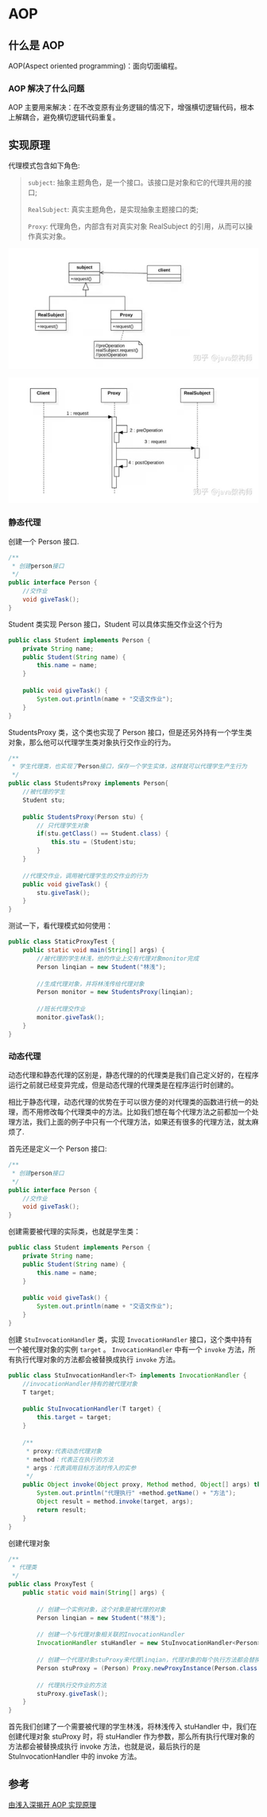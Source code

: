 # AOP

## 什么是 AOP

AOP(Aspect oriented programming)：面向切面编程。

### AOP 解决了什么问题

AOP 主要用来解决：在不改变原有业务逻辑的情况下，增强横切逻辑代码，根本上解耦合，避免横切逻辑代码重复。

## 实现原理

代理模式包含如下角色:

> `subject`: 抽象主题角色，是一个接口。该接口是对象和它的代理共用的接口;
>
> `RealSubject`: 真实主题角色，是实现抽象主题接口的类;
>
> `Proxy`: 代理角色，内部含有对真实对象 RealSubject 的引用，从而可以操作真实对象。

![aop](../_images/aop-1.jpg)

![aop](../_images/aop-2.jpg)

### 静态代理

创建一个 Person 接口.

```java
/**
 * 创建person接口
 */
public interface Person {
    //交作业
    void giveTask();
}
```

Student 类实现 Person 接口，Student 可以具体实施交作业这个行为

```java
public class Student implements Person {
    private String name;
    public Student(String name) {
        this.name = name;
    }

    public void giveTask() {
        System.out.println(name + "交语文作业");
    }
}
```

StudentsProxy 类，这个类也实现了 Person 接口，但是还另外持有一个学生类对象，那么他可以代理学生类对象执行交作业的行为。

```java
/**
 * 学生代理类，也实现了Person接口，保存一个学生实体，这样就可以代理学生产生行为
 */
public class StudentsProxy implements Person{
    //被代理的学生
    Student stu;

    public StudentsProxy(Person stu) {
        // 只代理学生对象
        if(stu.getClass() == Student.class) {
            this.stu = (Student)stu;
        }
    }

    //代理交作业，调用被代理学生的交作业的行为
    public void giveTask() {
        stu.giveTask();
    }
}
```

测试一下，看代理模式如何使用：

```java
public class StaticProxyTest {
    public static void main(String[] args) {
        //被代理的学生林浅，他的作业上交有代理对象monitor完成
        Person linqian = new Student("林浅");

        //生成代理对象，并将林浅传给代理对象
        Person monitor = new StudentsProxy(linqian);

        //班长代理交作业
        monitor.giveTask();
    }
}
```

### 动态代理

动态代理和静态代理的区别是，静态代理的的代理类是我们自己定义好的，在程序运行之前就已经变异完成，但是动态代理的代理类是在程序运行时创建的。

相比于静态代理，动态代理的优势在于可以很方便的对代理类的函数进行统一的处理，而不用修改每个代理类中的方法。比如我们想在每个代理方法之前都加一个处理方法，我们上面的例子中只有一个代理方法，如果还有很多的代理方法，就太麻烦了.

首先还是定义一个 Person 接口:

```java
/**
 * 创建person接口
 */
public interface Person {
    //交作业
    void giveTask();
}
```

创建需要被代理的实际类，也就是学生类：

```java
public class Student implements Person {
    private String name;
    public Student(String name) {
        this.name = name;
    }

    public void giveTask() {
        System.out.println(name + "交语文作业");
    }
}
```

创建 `StuInvocationHandler` 类，实现 `InvocationHandler` 接口，这个类中持有一个被代理对象的实例 `target` 。 `InvocationHandler` 中有一个 `invoke` 方法，所有执行代理对象的方法都会被替换成执行 `invoke` 方法。

```java
public class StuInvocationHandler<T> implements InvocationHandler {
    //invocationHandler持有的被代理对象
    T target;

    public StuInvocationHandler(T target) {
        this.target = target;
    }

    /**
     * proxy:代表动态代理对象
     * method：代表正在执行的方法
     * args：代表调用目标方法时传入的实参
     */
    public Object invoke(Object proxy, Method method, Object[] args) throws Throwable {
        System.out.println("代理执行" +method.getName() + "方法");
        Object result = method.invoke(target, args);
        return result;
    }
}
```

创建代理对象

```java
/**
 * 代理类
 */
public class ProxyTest {
    public static void main(String[] args) {

        // 创建一个实例对象，这个对象是被代理的对象
        Person linqian = new Student("林浅");

        // 创建一个与代理对象相关联的InvocationHandler
        InvocationHandler stuHandler = new StuInvocationHandler<Person>(linqian);

        // 创建一个代理对象stuProxy来代理linqian，代理对象的每个执行方法都会替换执行Invocation中的invoke方法
        Person stuProxy = (Person) Proxy.newProxyInstance(Person.class.getClassLoader(), new Class<?>[]{Person.class}, stuHandler);

        // 代理执行交作业的方法
        stuProxy.giveTask();
    }
}
```

首先我们创建了一个需要被代理的学生林浅，将林浅传入 stuHandler 中，我们在创建代理对象 stuProxy 时，将 stuHandler 作为参数，那么所有执行代理对象的方法都会被替换成执行 invoke 方法，也就是说，最后执行的是 StuInvocationHandler 中的 invoke 方法。

## 参考

[由浅入深揭开 AOP 实现原理](https://zhuanlan.zhihu.com/p/93135819)
